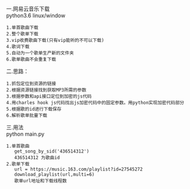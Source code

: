 一.网易云音乐下载  
python3.6 linux/window 
```
1.单首歌曲下载  
2.整个歌单下载  
3.vip收费歌曲下载(只有vip能听的不可以下载)  
4.歌词下载  
5.自动为一个歌单生产新的文件夹
6.歌单歌曲不会重复下载
```

二.思路：  
```
1.抓包定位到资源的链接  
2.根据资源链接找到获取MP3所需的参数
3.根据参数和api接口定位到加密的js代码  
4.用charles hook js代码找出js加密代码中的固定参数。用python实现加密代码部分  
5.根据歌的id进行下载保存  
6.解析歌单批量下载 
```

三.用法  
    python main.py 
 ``` 
1.单首歌曲  
    get_song_by_sid('436514312')  
    436514312 为歌曲id  
2.歌单下载   
    url = https://music.163.com/playlist?id=27545272  
    download_playlist(url,multi=6)    
    歌单url地址和下载线程数  